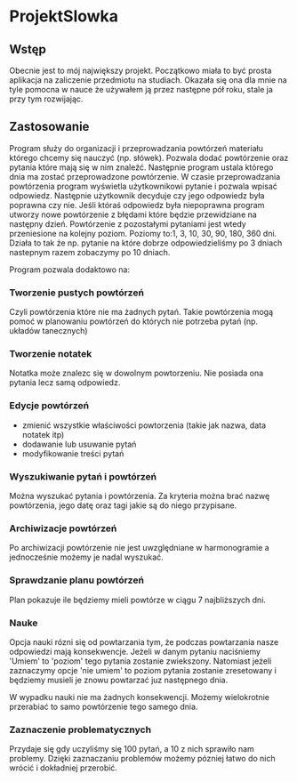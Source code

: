 # ProjektSlowka

## Wstęp
Obecnie jest to mój największy projekt. Początkowo miała to być prosta aplikacja na zaliczenie przedmiotu na studiach.
Okazała się ona dla mnie na tyle pomocna w nauce że używałem ją przez następne pół roku, stale ja przy tym rozwijając.

## Zastosowanie
Program służy do organizacji i przeprowadzania powtórzeń materiału którego chcemy się nauczyć (np. słówek). Pozwala
dodać powtórzenie oraz pytania które mają się w nim znaleźć. Następnie
program ustala którego dnia ma zostać przeprowadzone powtórzenie. W czasie
przeprowadzania powtórzenia program wyświetla użytkownikowi pytanie i
pozwala wpisać odpowiedz. Następnie użytkownik decyduje czy jego
odpowiedz była poprawna czy nie. Jeśli któraś odpowiedz była niepoprawna
program utworzy nowe powtórzenie z błędami które będzie przewidziane na
następny dzień. Powtórzenie z pozostałymi pytaniami jest wtedy przeniesione
na kolejny poziom. Poziomy to:1, 3, 10, 30, 90, 180, 360 dni. Działa to tak że np. pytanie na które dobrze odpowiedzieliśmy po 
3 dniach nastepnym razem 
zobaczymy po 10 dniach.


Program pozwala dodaktowo na:

### Tworzenie pustych powtórzeń
Czyli powtórzenia które nie ma żadnych pytań. Takie powtórzenia mogą pomoć w planowaniu powtórzeń do których nie potrzeba pytań 
(np. układów tanecznych)
### Tworzenie notatek
Notatka może znalezc się w dowolnym powtorzeniu. Nie posiada ona pytania lecz samą odpowiedz.
### Edycje powtórzeń 
* zmienić wszystkie właściwości powtorzenia (takie jak nazwa, data notatek itp)
* dodawanie lub usuwanie pytań
* modyfikowanie treści pytań

### Wyszukiwanie pytań i powtórzeń
Można wyszukać pytania i powtórzenia. Za kryteria można brać nazwę powtórzenia, jego datę oraz tagi jakie są do niego przypisane. 

### Archiwizacje powtórzeń
 Po archiwizacji powtórzenie nie jest uwzględniane w harmonogramie a jednocześnie możemy je nadal wyszukać. 
 
 ### Sprawdzanie planu powtórzeń
 Plan pokazuje ile będziemy mieli powtórze w ciągu 7 najbliższych dni.

### Nauke 
Opcja nauki rózni się od powtarzania tym, że podczas powtarzania nasze odpowiedzi mają konsekwencje. Jeżeli w danym pytaniu naciśniemy 'Umiem' to 'poziom' tego pytania zostanie zwiekszony. Natomiast jeżeli zaznaczymy opcje 'nie umiem' to poziom pytania zostanie zresetowany i będziemy musieli je znowu powtarzać juz następnego dnia.

W wypadku nauki nie ma żadnych konsekwencji. Możemy  wielokrotnie przerabiać to samo powtórzenie tego samego dnia.
### Zaznaczenie problematycznych
Przydaje się gdy uczyliśmy się 100 pytań, a 10 z nich sprawiło nam problemy. Dzięki zaznaczaniu problemów możemy pózniej łatwo do nich wrócić i dokładniej przerobić.
